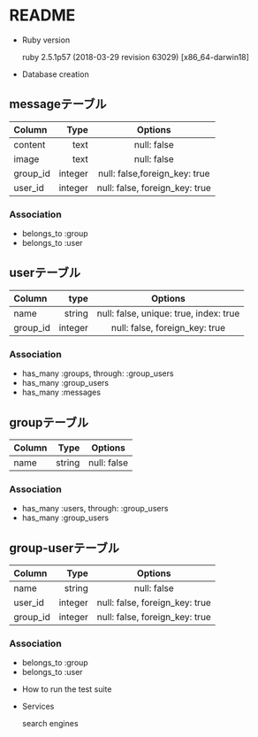 # README

* Ruby version

    ruby 2.5.1p57 (2018-03-29 revision 63029) [x86_64-darwin18]

* Database creation

## messageテーブル

|Column|Type|Options|
|:-----|---:|:-----:|
|content  |text|null: false|
|image|text|null: false|
|group_id|integer|null: false,foreign_key: true|
|user_id|integer|null: false, foreign_key: true|

### Association

- belongs_to :group
- belongs_to :user

## userテーブル

|Column|type|Options|
|:-----|---:|:-----:|
|name|string|null: false, unique: true, index: true|
|group_id|integer|null: false, foreign_key: true|

### Association

- has_many :groups, through: :group_users
- has_many :group_users
- has_many :messages

## groupテーブル

|Column|Type|Options|
|:-----|---:|:-----:|
|name|string|null: false|

### Association

- has_many :users, through: :group_users
- has_many :group_users

## group-userテーブル

|Column|Type|Options|
|:------|----:|:-------:|
|name|string|null: false|
|user_id|integer|null: false, foreign_key: true|
|group_id|integer|null: false, foreign_key: true|

### Association
- belongs_to :group
- belongs_to :user


* How to run the test suite

* Services

    search engines

